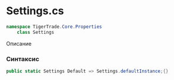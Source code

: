 
# Settings.cs
```csharp
namespace TigerTrade.Core.Properties  
    class Settings
```

Описание

### Синтаксис
```csharp
public static Settings Default => Settings.defaultInstance;{}
```
